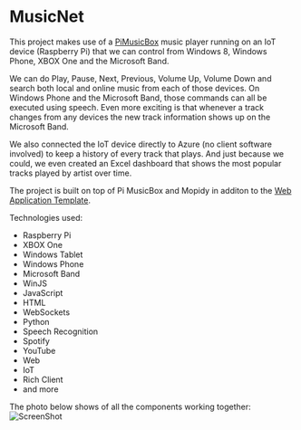 MusicNet
========

This project makes use of a [PiMusicBox](http://pimusicbox.com/) music player running on an IoT device (Raspberry Pi) that we can control from Windows 8, Windows Phone, XBOX One and the Microsoft Band.

We can do Play, Pause, Next, Previous, Volume Up, Volume Down and search both local and online music from each of those devices. On Windows Phone and the Microsoft Band, those commands can all be executed using speech. Even more exciting is that whenever a track changes from any devices the new track information shows up on the Microsoft Band.

We also connected the IoT device directly to Azure (no client software involved) to keep a history of every track that plays. And just because we could, we even created an Excel dashboard that shows the most popular tracks played by artist over time. 

The project is built on top of Pi MusicBox and Mopidy in additon to the [Web Application Template](https://wat.codeplex.com/). 

Technologies used:

*	Raspberry Pi
*	XBOX One
*	Windows Tablet
*	Windows Phone
*	Microsoft Band
*	WinJS
*	JavaScript
*	HTML
*	WebSockets
*	Python
*	Speech Recognition
*	Spotify
*	YouTube
*	Web
*	IoT
*	Rich Client
*	and more 

The photo below shows of all the components working together:
![ScreenShot](http://i.imgur.com/6zVovli.jpg)
